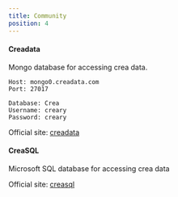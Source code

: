 ```yaml
---
title: Community
position: 4
---
```


#### Creadata

Mongo database for accessing crea data. 

```
Host: mongo0.creadata.com
Port: 27017

Database: Crea
Username: creary
Password: creary
```

Official site: [creadata](http://www.creasql.com/)


#### CreaSQL

Microsoft SQL database for accessing crea data

Official site: [creasql](http://www.creasql.com/)